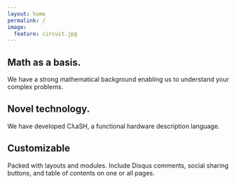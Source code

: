 ```yaml
---
layout: home
permalink: /
image:
  feature: circuit.jpg
---
```


<div class="tiles">

<div class="tile">
  <h2 class="post-title">Math as a basis.</h2>
  <p class="post-excerpt">We have a strong mathematical background enabling us to understand your complex problems.</p>
</div><!-- /.tile -->

<div class="tile">
  <h2 class="post-title">Novel technology.</h2>
  <p class="post-excerpt">We have developed CλaSH, a functional hardware description language.</p>
</div><!-- /.tile -->

<div class="tile">
  <h2 class="post-title">Customizable</h2>
  <p class="post-excerpt">Packed with layouts and modules. Include Disqus comments, social sharing buttons, and table of contents on one or all pages.</p>
</div><!-- /.tile -->

</div><!-- /.tiles -->
